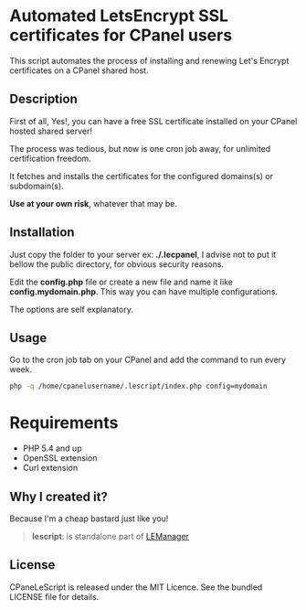# Automated LetsEncrypt SSL certificates for CPanel users

This script automates the process of installing and renewing Let's Encrypt certificates on a CPanel shared host.

## Description

First of all, Yes!, you can have a free SSL certificate installed on your CPanel hosted shared server!

The process was tedious, but now is one cron job away, for unlimited certification freedom.

It fetches and installs the certificates for the configured domains(s) or subdomain(s).

**Use at your own risk**, whatever that may be.

## Installation

Just copy the folder to your server ex: **./.lecpanel**, I advise not to put it bellow the public directory, for obvious security reasons.

Edit the **config.php** file or create a new file and name it like **config.mydomain.php**. This way you can have multiple configurations.

The options are self explanatory.

## Usage

Go to the cron job tab on your CPanel and add the command to run every week.
```bash
php -q /home/cpanelusername/.lescript/index.php config=mydomain
```

Requirements
============

- PHP 5.4 and up
- OpenSSL extension
- Curl extension

## Why I created it?
Because I'm a cheap bastard just like you!

> **lescript**: is standalone part of [LEManager](https://github.com/analogic/lemanager)

## License
CPaneLeScript is released under the MIT Licence. See the bundled LICENSE file for details.